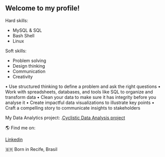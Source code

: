 Welcome to my profile!
----------------------------------------
Hard skills:
- MySQL & SQL
- Bash Shell
- Linux

Soft skills:
- Problem solving
- Design thinking
- Communication
- Creativity

• Use structured thinking to define a problem and ask the right questions
• Work with spreadsheets, databases, and tools like SQL to organize and transform data
• Clean your data to make sure it has integrity before you analyse it
• Create impactful data visualizations to illustrate key points
• Craft a compelling story to communicate insights to stakeholders

My Data Analytics project:
.[Cyclistic Data Analysis project](https://github.com/caiobarretobr/Cyclistic_data_analysis)<br>

🌎 Find me on:

[Linkedin](https://www.linkedin.com/in/caio-barreto-064155224/)<br>

🇧🇷 Born in Recife, Brasil<br>
